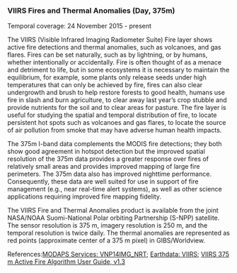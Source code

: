 ### VIIRS Fires and Thermal Anomalies (Day, 375m)
Temporal coverage: 24 November 2015 - present

The VIIRS (Visible Infrared Imaging Radiometer Suite) Fire layer shows active fire detections and thermal anomalies, such as volcanoes, and gas flares. Fires can be set naturally, such as by lightning, or by humans, whether intentionally or accidentally. Fire is often thought of as a menace and detriment to life, but in some ecosystems it is necessary to maintain the equilibrium, for example, some plants only release seeds under high temperatures that can only be achieved by fire, fires can also clear undergrowth and brush to help restore forests to good health, humans use fire in slash and burn agriculture, to clear away last year’s crop stubble and provide nutrients for the soil and to clear areas for pasture. The fire layer is useful for studying the spatial and temporal distribution of fire, to locate persistent hot spots such as volcanoes and gas flares, to locate the source of air pollution from smoke that may have adverse human health impacts.

The 375m I-band data complements the MODIS fire detections; they both show good agreement in hotspot detection but the improved spatial resolution of the 375m data provides a greater response over fires of relatively small areas and provides improved mapping of large fire perimeters. The 375m data also has improved nighttime performance. Consequently, these data are well suited for use in support of fire management (e.g., near real-time alert systems), as well as other science applications requiring improved fire mapping fidelity.

The VIIRS Fire and Thermal Anomalies product is available from the joint NASA/NOAA Suomi-National Polar orbiting Partnership (S-NPP) satellite. The sensor resolution is 375 m, imagery resolution is 250 m, and the temporal resolution is twice daily. The thermal anomalies are represented as red points (approximate center of a 375 m pixel) in GIBS/Worldview.

References:[MODAPS Services: VNP14IMG_NRT](https://modaps.modaps.eosdis.nasa.gov/services/about/products/viirs-land-c1-nrt/VNP14IMG-6min_NRT.html); [Earthdata: VIIRS](https://earthdata.nasa.gov/earth-observation-data/near-real-time/download-nrt-data/viirs-nrt); [VIIRS 375 m Active Fire Algorithm User Guide, v1.3](https://viirsland.gsfc.nasa.gov/PDF/VIIRS_activefire_User_Guide_v1_3.pdf)
